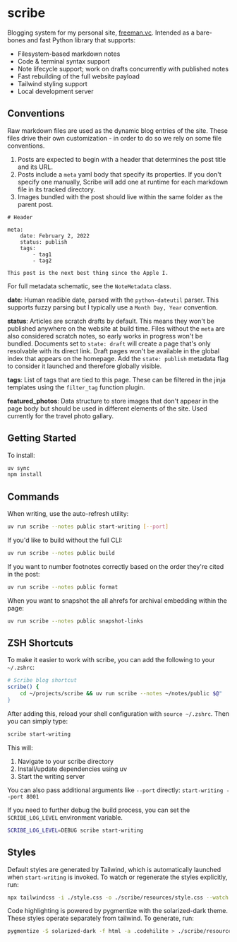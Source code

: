 # scribe

Blogging system for my personal site, [freeman.vc](https://freeman.vc). Intended as a bare-bones and fast Python library that supports:

- Filesystem-based markdown notes
- Code & terminal syntax support
- Note lifecycle support; work on drafts concurrently with published notes
- Fast rebuilding of the full website payload
- Tailwind styling support
- Local development server

## Conventions

Raw markdown files are used as the dynamic blog entries of the site. These files drive their own customization - in order to do so we rely on some file conventions.

1. Posts are expected to begin with a header that determines the post title and its URL.
2. Posts include a `meta` yaml body that specify its properties. If you don't specify one manually, Scribe will add one at runtime for each markdown file in its tracked directory.
3. Images bundled with the post should live within the same folder as the parent post.

```
# Header

meta:
    date: February 2, 2022
    status: publish
    tags:
        - tag1
        - tag2

This post is the next best thing since the Apple I.
```

For full metadata schematic, see the `NoteMetadata` class.

**date**: Human readible date, parsed with the `python-dateutil` parser. This supports fuzzy parsing but I typically use a `Month Day, Year` convention.

**status**:  Articles are scratch drafts by default. This means they won't be published anywhere on the website at build time. Files without the `meta` are also considered scratch notes, so early works in progress won't be bundled. Documents set to `state: draft` will create a page that's only resolvable with its direct link. Draft pages won't be available in the global index that appears on the homepage. Add the `state: publish` metadata flag to consider it launched and therefore globally visible.

**tags**: List of tags that are tied to this page. These can be filtered in the jinja templates using the `filter_tag` function plugin.

**featured_photos**: Data structure to store images that don't appear in the page body but should be used in different elements of the site. Used currently for the travel photo gallary.

## Getting Started

To install:

```bash
uv sync
npm install
```

## Commands

When writing, use the auto-refresh utility:

```bash
uv run scribe --notes public start-writing [--port]
```

If you'd like to build without the full CLI:

```bash
uv run scribe --notes public build
```

If you want to number footnotes correctly based on the order they're cited in the post:

```bash
uv run scribe --notes public format
```

When you want to snapshot the all ahrefs for archival embedding within the page:

```bash
uv run scribe --notes public snapshot-links
```

## ZSH Shortcuts

To make it easier to work with scribe, you can add the following to your `~/.zshrc`:

```zsh
# Scribe blog shortcut
scribe() {
    cd ~/projects/scribe && uv run scribe --notes ~/notes/public $@"
}
```

After adding this, reload your shell configuration with `source ~/.zshrc`. Then you can simply type:

```zsh
scribe start-writing
```

This will:
1. Navigate to your scribe directory
2. Install/update dependencies using uv
3. Start the writing server

You can also pass additional arguments like `--port` directly: `start-writing --port 8001`

If you need to further debug the build process, you can set the `SCRIBE_LOG_LEVEL` environment variable.

```bash
SCRIBE_LOG_LEVEL=DEBUG scribe start-writing
```

## Styles

Default styles are generated by Tailwind, which is automatically launched when `start-writing` is invoked. To watch or regenerate the styles explicitly, run:

```bash
npx tailwindcss -i ./style.css -o ./scribe/resources/style.css --watch
```

Code highlighting is powered by pygmentize with the solarized-dark theme. These styles operate separately from tailwind. To generate, run:

```bash
pygmentize -S solarized-dark -f html -a .codehilite > ./scribe/resources/code.css
```
